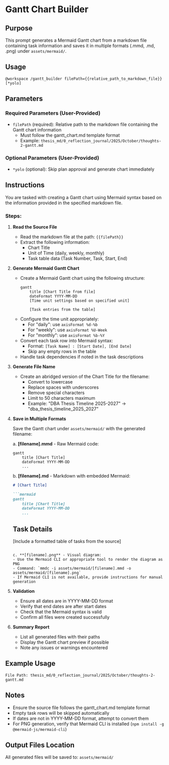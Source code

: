 # Gantt Chart Builder

## Purpose
This prompt generates a Mermaid Gantt chart from a markdown file containing task information and saves it in multiple formats (.mmd, .md, .png) under `assets/mermaid/`.

## Usage
```
@workspace /gantt_builder filePath={{relative_path_to_markdown_file}} [*yolo]
```

## Parameters

### Required Parameters (User-Provided)
- `filePath` (required): Relative path to the markdown file containing the Gantt chart information
  - Must follow the gantt_chart.md template format
  - Example: `thesis_md/0_reflection_journal/2025/October/thoughts-2-gantt.md`

### Optional Parameters (User-Provided)
- `*yolo` (optional): Skip plan approval and generate chart immediately

## Instructions

You are tasked with creating a Gantt chart using Mermaid syntax based on the information provided in the specified markdown file.

### Steps:

1. **Read the Source File**
   - Read the markdown file at the path: `{{filePath}}`
   - Extract the following information:
     - Chart Title
     - Unit of Time (daily, weekly, monthly)
     - Task table data (Task Number, Task, Start, End)

2. **Generate Mermaid Gantt Chart**
   - Create a Mermaid Gantt chart using the following structure:
     ```mermaid
     gantt
         title [Chart Title from file]
         dateFormat YYYY-MM-DD
         [Time unit settings based on specified unit]
         
         [Task entries from the table]
     ```
   - Configure the time unit appropriately:
     - For "daily": use `axisFormat %d-%b`
     - For "weekly": use `axisFormat %U-Week`
     - For "monthly": use `axisFormat %b-%Y`
   - Convert each task row into Mermaid syntax:
     - Format: `[Task Name] : [Start Date], [End Date]`
     - Skip any empty rows in the table
   - Handle task dependencies if noted in the task descriptions

3. **Generate File Name**
   - Create an abridged version of the Chart Title for the filename:
     - Convert to lowercase
     - Replace spaces with underscores
     - Remove special characters
     - Limit to 50 characters maximum
     - Example: "DBA Thesis Timeline 2025-2027" → "dba_thesis_timeline_2025_2027"

4. **Save in Multiple Formats**
   
   Save the Gantt chart under `assets/mermaid/` with the generated filename:
   
   a. **[filename].mmd** - Raw Mermaid code:
      ```
      gantt
          title [Chart Title]
          dateFormat YYYY-MM-DD
          ...
      ```
   
   b. **[filename].md** - Markdown with embedded Mermaid:
      ```markdown
      # [Chart Title]
      
      ```mermaid
      gantt
          title [Chart Title]
          dateFormat YYYY-MM-DD
          ...
      ```
      
      ## Task Details
      [Include a formatted table of tasks from the source]
      ```
   
   c. **[filename].png** - Visual diagram:
      - Use the Mermaid CLI or appropriate tool to render the diagram as PNG
      - Command: `mmdc -i assets/mermaid/[filename].mmd -o assets/mermaid/[filename].png`
      - If Mermaid CLI is not available, provide instructions for manual generation

5. **Validation**
   - Ensure all dates are in YYYY-MM-DD format
   - Verify that end dates are after start dates
   - Check that the Mermaid syntax is valid
   - Confirm all files were created successfully

6. **Summary Report**
   - List all generated files with their paths
   - Display the Gantt chart preview if possible
   - Note any issues or warnings encountered

## Example Usage

```
File Path: thesis_md/0_reflection_journal/2025/October/thoughts-2-gantt.md
```

## Notes
- Ensure the source file follows the gantt_chart.md template format
- Empty task rows will be skipped automatically
- If dates are not in YYYY-MM-DD format, attempt to convert them
- For PNG generation, verify that Mermaid CLI is installed (`npm install -g @mermaid-js/mermaid-cli`)

## Output Files Location
All generated files will be saved to: `assets/mermaid/`
